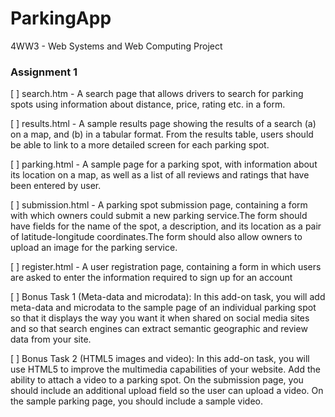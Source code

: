 # ParkingApp
4WW3 - Web Systems and Web Computing Project

### Assignment 1

[ ] search.htm - A search page that allows drivers to search for parking spots using information about distance, price, rating etc. in a form.

[ ] results.html - A sample results page showing the results of a search (a) on  a  map,  and  (b)  in  a  tabular  format.    From  the  results  table,  users should be able to link to a more detailed screen for each parking spot.

[ ] parking.html - A  sample page  for  a parking  spot,  with information about its location on a map, as well as a list of all reviews and ratings that have been entered by user.

[ ] submission.html - A parking spot submission page, containing a form with which owners could submit a new parking service.The form should have fields for the name of the spot, a description, and its location as a pair  of  latitude-longitude  coordinates.The  form  should  also  allow owners to upload an image for the parking service.

[ ] register.html - A  user  registration  page,  containing  a form  in  which users  are  asked  to  enter  the  information  required  to  sign  up  for  an account

[ ] Bonus Task 1 (Meta-data and microdata): In this add-on task, you will add meta-data and microdata to the sample page of an individual parking spot so that it displays the way you want it when shared on social media sites and so that search engines can extract semantic geographic and review data from your site.

[ ] Bonus Task 2 (HTML5 images and video): In this add-on task, you will use HTML5 to improve the multimedia capabilities of your website. Add the ability to attach a video to a parking spot. On the submission page, you should include an additional upload field so the user can upload a video. On the sample parking page, you should include a sample video.
